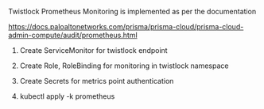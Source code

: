 Twistlock Prometheus Monitoring is implemented as per the documentation

https://docs.paloaltonetworks.com/prisma/prisma-cloud/prisma-cloud-admin-compute/audit/prometheus.html


1. Create ServiceMonitor for twistlock endpoint

2. Create Role, RoleBinding for monitoring in twistlock namespace

3. Create Secrets for metrics point authentication

4. kubectl apply -k prometheus



